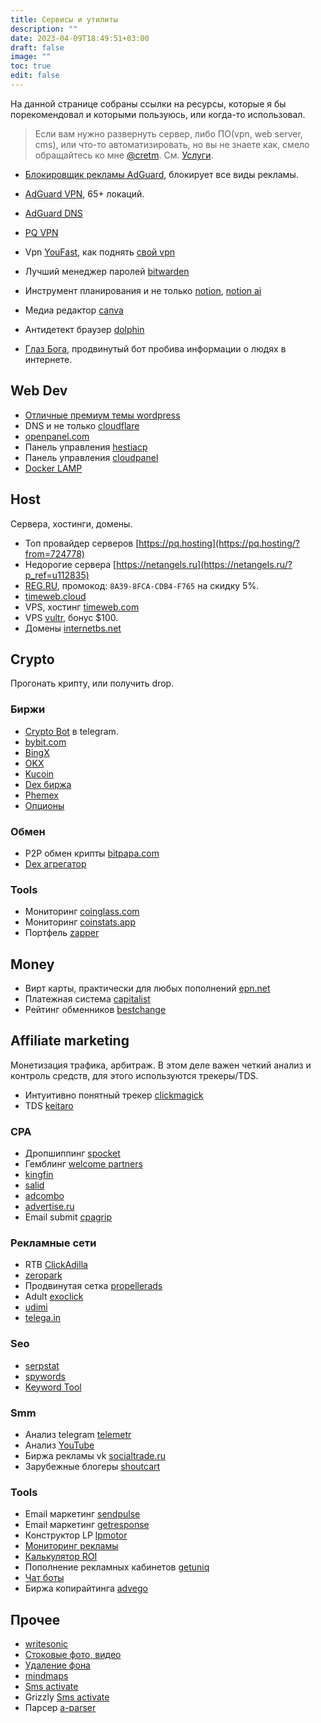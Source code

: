```yaml
---
title: Сервисы и утилиты
description: ""
date: 2023-04-09T18:49:51+03:00
draft: false
image: ""
toc: true
edit: false
---
```


На данной странице собраны ссылки на ресурсы, которые я бы порекомендовал и которыми пользуюсь, или когда-то использовал.
<!--more-->

> Если вам нужно развернуть сервер, либо ПО(vpn, web server, cms), или что-то автоматизировать, но вы не знаете как, смело обращайтесь ко мне [@cretm](https://t.me/cretm). См. [Услуги](/pr).

- [Блокировщик рекламы AdGuard](https://adguard.info?aid=135431&source=creio), блокирует все виды рекламы.
- [AdGuard VPN](https://adguard-vpn.cc?aid=135431&source=creio), 65+ локаций.
- [AdGuard DNS](https://adguard-dns.io?aid=135431&source=creio)
- [PQ VPN](https://pq.hosting/?from=724778)
- Vpn [YouFast](https://t.me/YouFast_vpn_bot?start=131274622), как поднять [свой vpn](/posts/vpn)

- Лучший менеджер паролей [bitwarden](https://bitwarden.com)
- Инструмент планирования и не только [notion](https://affiliate.notion.so/bvd9teqbd89k), [notion ai](https://affiliate.notion.so/af7chwpjif8i-4y5a7)
- Медиа редактор [canva](https://www.canva.com/)
- Антидетект браузер [dolphin](https://anty.dolphin.ru.com/a/2352400)
- [Глаз Бога](https://ref131274622.telegram.black), продвинутый бот пробива информации о людях в интернете.

## Web Dev

- [Отличные премиум темы wordpress](https://wpshop.ru/?partner=28135)
- DNS и не только [cloudflare](https://www.cloudflare.com)
- [openpanel.com](https://openpanel.com)
- Панель управления [hestiacp](https://hestiacp.com)
- Панель управления [cloudpanel](https://www.cloudpanel.io)
- [Docker LAMP](http://devilbox.org)

## Host

Сервера, хостинги, домены.

- Топ провайдер серверов [https://pq.hosting](https://pq.hosting/?from=724778)
- Недорогие сервера [https://netangels.ru](https://netangels.ru/?p_ref=u112835)
- [REG.RU](https://www.reg.ru/), промокод: `8A39-8FCA-CDB4-F765` на скидку 5%.
- [timeweb.cloud](https://timeweb.cloud/r/creio)
- VPS, хостинг [timeweb.com](https://timeweb.com/ru/?i=107375)
- VPS [vultr](https://www.vultr.com/?ref=8949812-8H), бонус $100.
- Домены [internetbs.net](https://internetbs.net/ru/)

## Crypto

Прогонать крипту, или получить drop.

### Биржи

- [Crypto Bot](https://t.me/send?start=r-qpxv4) в telegram.
- [bybit.com](https://www.bybit.com/invite?ref=YWVLZM)
- [BingX](https://bingx.com/invite/QLGJ0Z)
- [OKX](https://www.okx.com/join/7547847)
- [Kucoin](https://www.kucoin.com/r/rf/QBA6MNZ6)
- [Dex биржа](https://dydx.exchange/r/WWPFCWVK)
- [Phemex](https://phemex.com/ru/register?referralCode=CPVJH5)
- [Опционы](https://www.delta.exchange/?code=LYAYNF)

### Обмен

- P2P обмен крипты [bitpapa.com](https://bitpapa.com/?ref=YWE3NTVlYm)
- [Dex агрегатор](https://app.1inch.io)

### Tools

- Мониторинг [coinglass.com](https://www.coinglass.com/)
- Мониторинг [coinstats.app](https://coinstats.app/refer/CoinStatsAffiliate?utm_source=CoinStatsAffiliate&utm_medium=aff&utm_campaign=inf&utm_id=CoinStatsAffiliate&fpr=cretm22)
- Портфель [zapper](https://zapper.xyz/ru/)

## Money

<!-- - Лучшая дебетовая карта [tinkoff](https://partners.tinkoff.ru/click/c859a1f7-5d98-4566-aa39-d671c01b22d4?sub1=blog) -->
- Вирт карты, практически для любых пополнений [epn.net](https://epn.net/)
- Платежная система [capitalist](https://capitalist.net/reg?from=6644498e31)
- Рейтинг обменников [bestchange](https://www.bestchange.ru/?p=1282048)

## Affiliate marketing

Монетизация трафика, арбитраж. В этом деле важен четкий анализ и контроль средств, для этого используются трекеры/TDS.

- Интуитивно понятный трекер [clickmagick](https://clickmagick.com/go/traffkill)
- TDS [keitaro](https://keitaro.io/51146/info)

### CPA

- Дропшиппинг [spocket](https://spocket.grsm.io/traff)
- Гемблинг [welcome partners](https://welcome.partners/webmaster/register?ref=wzsmn)
- [kingfin](https://kingfin.com/?referrer_id=110003)
- [salid](https://salid.ru/partner?w=410469)
- [adcombo](https://adcombo.com/?ref_id=80c61e4ef508edc1393c6db6eec8ecc0)
- [advertise.ru](https://linkmy.cc/0adbf605/)
- Email submit [cpagrip](https://www.cpagrip.com/signup.php?ref=688341)

### Рекламные сети

- RTB [ClickAdilla](https://clickadilla.com/?ref=VCMPvy4y)
- [zeropark](https://zeropark.com)
- Продвинутая сетка [propellerads](https://propellerads.com/ru/advertisers/)
- Adult [exoclick](https://exoclick.com)
- [udimi](https://udimi.com/a/szcl4)
- [telega.in](https://telega.in/?r=gqfVBYnt)

### Seo

- [serpstat](https://serpstat.com/ru/?ref=944640)
- [spywords](https://spywords.ru/?partner=956432)
- [Keyword Tool](https://keywordtool.io/ru)

### Smm

- Анализ telegram [telemetr](https://telemetr.me)
- Анализ [YouTube](https://www.tubebuddy.com/pricing?a=traff)
- Биржа рекламы vk [socialtrade.ru](https://socialtrade.ru/r/20537)
- Зарубежные блогеры [shoutcart](https://shoutcart.com/browse/?ref=431261)

### Tools

- Email маркетинг [sendpulse](https://sendpulse.com/ru/?ref=6599712)
- Email маркетинг [getresponse](https://www.getresponse.com?ab=Ra7WFqGmkc)
- Конструктор LP [lpmotor](https://lpmotor.ru/?p=G900RL-ypzy)
- [Мониторинг рекламы](https://spy.house/ads)
- [Калькулятор ROI](https://www.comagic.ru/support/marketing_tools/roi_calculator/)
- Пополнение рекламных кабинетов [getuniq](https://getuniq.me/)
- [Чат боты](https://direct.smartsender.com/referrals/de1df19d-5394-4fd8-b87d-f413133eba26)
- Биржа копирайтинга [advego](https://advego.com/?ref=5xN7kWRgcH)

## Прочее

- [writesonic](https://writesonic.com/chat?ref=cretm21)
- [Стоковые фото, видео](https://www.pexels.com/ru-ru/)
- [Удаление фона](https://www.remove.bg/ru)
- [mindmaps](https://www.mindmaps.app/)
- [Sms activate](https://sms-activate.org/?ref=6815339)
- Grizzly [Sms activate](https://grizzlysms.com/registration?r=241463)
- Парсер [a-parser](https://a-parser.com/?ref=46723)
